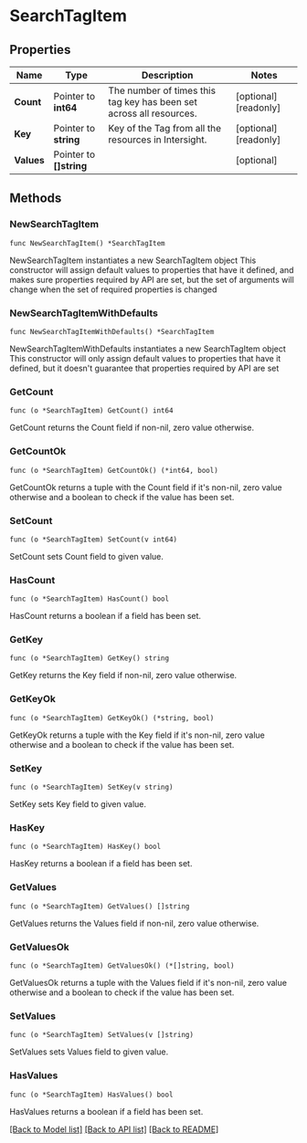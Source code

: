 # SearchTagItem

## Properties

Name | Type | Description | Notes
------------ | ------------- | ------------- | -------------
**Count** | Pointer to **int64** | The number of times this tag key has been set across all resources. | [optional] [readonly] 
**Key** | Pointer to **string** | Key of the Tag from all the resources in Intersight. | [optional] [readonly] 
**Values** | Pointer to **[]string** |  | [optional] 

## Methods

### NewSearchTagItem

`func NewSearchTagItem() *SearchTagItem`

NewSearchTagItem instantiates a new SearchTagItem object
This constructor will assign default values to properties that have it defined,
and makes sure properties required by API are set, but the set of arguments
will change when the set of required properties is changed

### NewSearchTagItemWithDefaults

`func NewSearchTagItemWithDefaults() *SearchTagItem`

NewSearchTagItemWithDefaults instantiates a new SearchTagItem object
This constructor will only assign default values to properties that have it defined,
but it doesn't guarantee that properties required by API are set

### GetCount

`func (o *SearchTagItem) GetCount() int64`

GetCount returns the Count field if non-nil, zero value otherwise.

### GetCountOk

`func (o *SearchTagItem) GetCountOk() (*int64, bool)`

GetCountOk returns a tuple with the Count field if it's non-nil, zero value otherwise
and a boolean to check if the value has been set.

### SetCount

`func (o *SearchTagItem) SetCount(v int64)`

SetCount sets Count field to given value.

### HasCount

`func (o *SearchTagItem) HasCount() bool`

HasCount returns a boolean if a field has been set.

### GetKey

`func (o *SearchTagItem) GetKey() string`

GetKey returns the Key field if non-nil, zero value otherwise.

### GetKeyOk

`func (o *SearchTagItem) GetKeyOk() (*string, bool)`

GetKeyOk returns a tuple with the Key field if it's non-nil, zero value otherwise
and a boolean to check if the value has been set.

### SetKey

`func (o *SearchTagItem) SetKey(v string)`

SetKey sets Key field to given value.

### HasKey

`func (o *SearchTagItem) HasKey() bool`

HasKey returns a boolean if a field has been set.

### GetValues

`func (o *SearchTagItem) GetValues() []string`

GetValues returns the Values field if non-nil, zero value otherwise.

### GetValuesOk

`func (o *SearchTagItem) GetValuesOk() (*[]string, bool)`

GetValuesOk returns a tuple with the Values field if it's non-nil, zero value otherwise
and a boolean to check if the value has been set.

### SetValues

`func (o *SearchTagItem) SetValues(v []string)`

SetValues sets Values field to given value.

### HasValues

`func (o *SearchTagItem) HasValues() bool`

HasValues returns a boolean if a field has been set.


[[Back to Model list]](../README.md#documentation-for-models) [[Back to API list]](../README.md#documentation-for-api-endpoints) [[Back to README]](../README.md)


